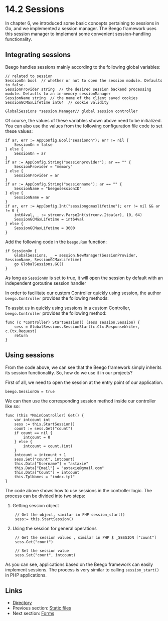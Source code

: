 # 14.2 Sessions

In chapter 6, we introduced some basic concepts pertaining to sessions in Go, and we implemented a session manager. The Beego framework uses this session manager to implement some convenient session-handling functionality. 

## Integrating sessions

Beego handles sessions mainly according to the following global variables:

	// related to session
	SessionOn bool	// whether or not to open the session module. Defaults to false. 
	SessionProvider string	// the desired session backend processing module. Defaults to an in-memory sessionManager 
	SessionName string	// the name of the client saved cookies
	SessionGCMaxLifetime int64	// cookie validity

	GlobalSessions *session.Manager// global session controller

Of course, the values of these variables shown above need to be initialized. You can also use the values from the following configuration file code to set these values:

	if ar, err := AppConfig.Bool("sessionon"); err != nil {
		SessionOn = false
	} else {
		SessionOn = ar
	}
	if ar := AppConfig.String("sessionprovider"); ar == "" {
		SessionProvider = "memory"
	} else {
		SessionProvider = ar
	}
	if ar := AppConfig.String("sessionname"); ar == "" {
		SessionName = "beegosessionID"
	} else {
		SessionName = ar
	}
	if ar, err := AppConfig.Int("sessiongcmaxlifetime"); err != nil && ar != 0 {
		int64val, _ := strconv.ParseInt(strconv.Itoa(ar), 10, 64)
		SessionGCMaxLifetime = int64val
	} else {
		SessionGCMaxLifetime = 3600
	}

Add the following code in the `beego.Run` function:

	if SessionOn {
		GlobalSessions, _ = session.NewManager(SessionProvider, SessionName, SessionGCMaxLifetime)
		go GlobalSessions.GC()
	}

As long as `SessionOn` is set to true, it will open the session by default with an independent goroutine session handler 

In order to facilitate our custom Controller quickly using session, the author `beego.Controller` provides the following methods:

To assist us in quickly using sessions in a custom Controller, `beego.Controller` provides the following method:

	func (c *Controller) StartSession() (sess session.Session) {
		sess = GlobalSessions.SessionStart(c.Ctx.ResponseWriter, c.Ctx.Request)
		return
	}		

## Using sessions 

From the code above, we can see that the Beego framework simply inherits its session functionality. So, how do we use it in our projects?   

First of all, we need to open the session at the entry point of our application. 

	beego.SessionOn = true

We can then use the corresponding session method inside our controller like so: 

	func (this *MainController) Get() {
		var intcount int
		sess := this.StartSession()
		count := sess.Get("count")
		if count == nil {
			intcount = 0
		} else {
			intcount = count.(int)
		}
		intcount = intcount + 1
		sess.Set("count", intcount)
		this.Data["Username"] = "astaxie"
		this.Data["Email"] = "astaxie@gmail.com"
		this.Data["Count"] = intcount
		this.TplNames = "index.tpl"
	}

The code above shows how to use sessions in the controller logic. The process can be divided into two steps: 

1. Getting session object

		// Get the object, similar in PHP session_start()
		sess:= this.StartSession()

2. Using the session for general operations 

		// Get the session values , similar in PHP $ _SESSION ["count"]
		sess.Get("count")
		
		// Set the session value
		sess.Set("count", intcount)

As you can see, applications based on the Beego framework can easily implement sessions. The process is very similar to calling `session_start()` in PHP applications. 

## Links

- [Directory](preface.md)
- Previous section: [Static files](14.1.md)
- Next section: [Forms](14.3.md)

